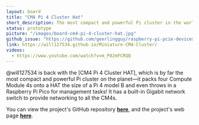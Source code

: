 ```yaml
---
layout: board
title: "CM4 Pi 4 Cluster Hat"
short_description: The most compact and powerful Pi cluster in the world.
status: prototype
picture: "/images/board-cm4-pi-4-cluster-hat.jpg"
github_issue: "https://github.com/geerlingguy/raspberry-pi-pcie-devices/issues/303"
link: https://will127534.github.io/Miniature-CM4-Cluster/
videos:
  - https://www.youtube.com/watch?v=m_P82mFCRQQ
---
```

@will127534 is back with the [CM4 Pi 4 Cluster HAT], which is by far the most compact and powerful Pi cluster on the planet—it packs four Compute Module 4s onto a HAT the size of a Pi 4 model B and even throws in a Raspberry Pi Pico for management tasks! It has a built-in Gigabit network switch to provide networking to all the CM4s.

You can view the project's GitHub repository [**here**](https://github.com/will127534/Miniature-CM4-Cluster/), and the project's web page [**here**](https://will127534.github.io/Miniature-CM4-Cluster/).
